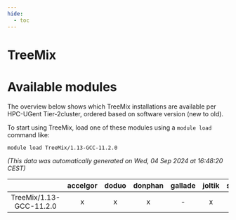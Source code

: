 ```yaml
---
hide:
  - toc
---
```


TreeMix
=======

# Available modules


The overview below shows which TreeMix installations are available per HPC-UGent Tier-2cluster, ordered based on software version (new to old).

To start using TreeMix, load one of these modules using a `module load` command like:

```shell
module load TreeMix/1.13-GCC-11.2.0
```

*(This data was automatically generated on Wed, 04 Sep 2024 at 16:48:20 CEST)*  

| |accelgor|doduo|donphan|gallade|joltik|shinx|skitty|
| :---: | :---: | :---: | :---: | :---: | :---: | :---: | :---: |
|TreeMix/1.13-GCC-11.2.0|x|x|x|-|x|-|x|
